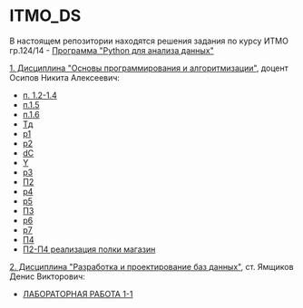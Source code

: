 # ITMO_DS

В настоящем репозитории находятся решения задания по курсу ИТМО 
гр.124/14 - [Программа "Python для анализа данных"](https://github.com/AndreyPovaliy/ITMO_DS/tree/main)


[1. Дисциплина "Основы программирования и алгоритмизации"](https://github.com/AndreyPovaliy/ITMO_DS/tree/main/01_programming_basics), доцент Осипов Никита Алексеевич:											
  - [п. 1.2-1.4](https://github.com/AndreyPovaliy/ITMO_DS/blob/main/01_programming_basics/01_Задания_по_курсу_ПовалийАА.docx)
  - [п.1.5](https://github.com/AndreyPovaliy/ITMO_DS/blob/main/01_programming_basics/use_case.puml)
  - [п.1.6](https://github.com/AndreyPovaliy/ITMO_DS/blob/main/01_programming_basics/diag_class.puml)
 - [Тд](https://github.com/AndreyPovaliy/ITMO_DS/blob/main/01_programming_basics/data_types.py)
 - [р1](https://github.com/AndreyPovaliy/ITMO_DS/blob/main/01_programming_basics/work_dt.py)
 - [р2](https://github.com/AndreyPovaliy/ITMO_DS/blob/main/01_programming_basics/work_dt.py)
 - [dC](https://github.com/AndreyPovaliy/ITMO_DS/blob/main/01_programming_basics/demoCost_задание.py)
 - [Y](https://github.com/AndreyPovaliy/ITMO_DS/blob/main/01_programming_basics/Year_постановка%20задачи.py)
 - [р3](https://github.com/AndreyPovaliy/ITMO_DS/blob/main/01_programming_basics/conditional.py)
 - [П2](https://github.com/AndreyPovaliy/ITMO_DS/blob/main/01_programming_basics/program_step2.py)
 - [р4](https://github.com/AndreyPovaliy/ITMO_DS/blob/main/01_programming_basics/cycles.py)
 - [р5](https://github.com/AndreyPovaliy/ITMO_DS/blob/main/01_programming_basics/list_dict.py)
 - [П3](https://github.com/AndreyPovaliy/ITMO_DS/blob/main/01_programming_basics/program_step3.py)
 - [р6](https://github.com/AndreyPovaliy/ITMO_DS/blob/main/01_programming_basics/functions.py)
 - [р7](https://github.com/AndreyPovaliy/ITMO_DS/blob/main/01_programming_basics/random_statistics.py)
 - [П4](https://github.com/AndreyPovaliy/ITMO_DS/blob/main/01_programming_basics/program_step4.py)
 - [П2-П4 реализация полки магазин](https://github.com/AndreyPovaliy/ITMO_DS/blob/main/01_programming_basics/program_step.py)
 
[2. Дисциплина "Разработка и проектирование баз данных"](https://github.com/AndreyPovaliy/ITMO_DS/tree/main/02_db_development), ст. Ямщиков Денис Викторович:	
- [ЛАБОРАТОРНАЯ РАБОТА 1-1](https://github.com/AndreyPovaliy/ITMO_DS/tree/main/02_db_development/lesson_1)